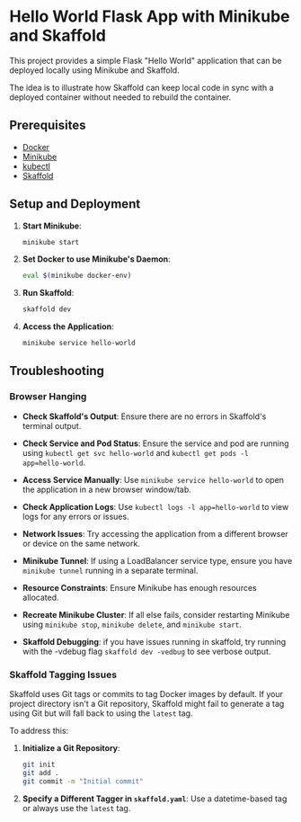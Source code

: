 
# Hello World Flask App with Minikube and Skaffold

This project provides a simple Flask "Hello World" application that can be deployed locally using Minikube and Skaffold.

The idea is to illustrate how Skaffold can keep local code in sync with a deployed container without needed to rebuild the container.  


## Prerequisites

- [Docker](https://www.docker.com/get-started)
- [Minikube](https://minikube.sigs.k8s.io/docs/start/)
- [kubectl](https://kubernetes.io/docs/tasks/tools/)
- [Skaffold](https://skaffold.dev/docs/install/)

## Setup and Deployment

1. **Start Minikube**:
   ```bash
   minikube start
   ```

2. **Set Docker to use Minikube's Daemon**:
   ```bash
   eval $(minikube docker-env)
   ```

3. **Run Skaffold**:
   ```bash
   skaffold dev
   ```

4. **Access the Application**:
   ```bash
   minikube service hello-world
   ```

## Troubleshooting

### Browser Hanging

- **Check Skaffold's Output**: Ensure there are no errors in Skaffold's terminal output.
  
- **Check Service and Pod Status**: Ensure the service and pod are running using `kubectl get svc hello-world` and `kubectl get pods -l app=hello-world`.

- **Access Service Manually**: Use `minikube service hello-world` to open the application in a new browser window/tab.

- **Check Application Logs**: Use `kubectl logs -l app=hello-world` to view logs for any errors or issues.

- **Network Issues**: Try accessing the application from a different browser or device on the same network.

- **Minikube Tunnel**: If using a LoadBalancer service type, ensure you have `minikube tunnel` running in a separate terminal.

- **Resource Constraints**: Ensure Minikube has enough resources allocated.

- **Recreate Minikube Cluster**: If all else fails, consider restarting Minikube using `minikube stop`, `minikube delete`, and `minikube start`.

- **Skaffold Debugging**: if you have issues running in skaffold, try running with the -vdebug flag `skaffold dev -vedbug` to see verbose output.

### Skaffold Tagging Issues

Skaffold uses Git tags or commits to tag Docker images by default. If your project directory isn't a Git repository, Skaffold might fail to generate a tag using Git but will fall back to using the `latest` tag.

To address this:

1. **Initialize a Git Repository**:
   ```bash
   git init
   git add .
   git commit -m "Initial commit"
   ```

2. **Specify a Different Tagger in `skaffold.yaml`**: Use a datetime-based tag or always use the `latest` tag.
